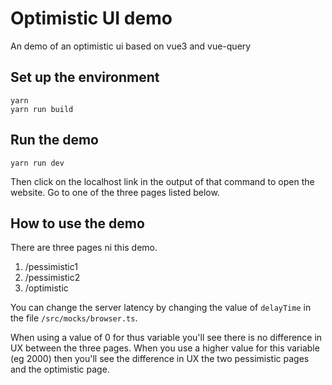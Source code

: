# Optimistic UI demo
An demo of an optimistic ui based on vue3 and vue-query

## Set up the environment

    yarn 
    yarn run build

## Run the demo

    yarn run dev

Then click on the localhost link in the output of that command to open the website. Go to one of the three pages listed below. 

## How to use the demo

There are three pages ni this demo. 
1. /pessimistic1
2. /pessimistic2
3. /optimistic

You can change the server latency by changing the value of ```delayTime``` in the file ```/src/mocks/browser.ts```. 

When using a value of 0 for thus variable you'll see there is no difference in UX between the three pages. When you use a higher value for this variable (eg 2000) then you'll see the difference in UX the two pessimistic pages and the optimistic page.
